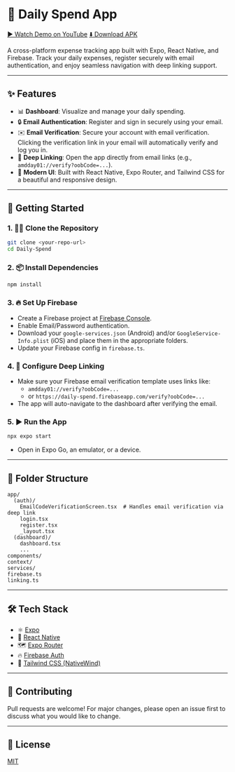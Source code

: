 # 💸 Daily Spend App

[▶️ Watch Demo on YouTube](https://www.youtube.com/watch?v=YOUR_VIDEO_ID)
[⬇️ Download APK](https://your-domain.com/path/to/your-app.apk)

A cross-platform expense tracking app built with Expo, React Native, and Firebase. Track your daily expenses, register securely with email authentication, and enjoy seamless navigation with deep linking support.

---

## ✨ Features

- 📊 **Dashboard**: Visualize and manage your daily spending.
- 🔒 **Email Authentication**: Register and sign in securely using your email.
- ✉️ **Email Verification**: Secure your account with email verification. Clicking the verification link in your email will automatically verify and log you in.
- 🔗 **Deep Linking**: Open the app directly from email links (e.g., `amdday01://verify?oobCode=...`).
- 🎨 **Modern UI**: Built with React Native, Expo Router, and Tailwind CSS for a beautiful and responsive design.

---

## 🚀 Getting Started

### 1. 🧑‍💻 Clone the Repository
```bash
git clone <your-repo-url>
cd Daily-Spend
```

### 2. 📦 Install Dependencies
```bash
npm install
```

### 3. 🔥 Set Up Firebase
- Create a Firebase project at [Firebase Console](https://console.firebase.google.com/).
- Enable Email/Password authentication.
- Download your `google-services.json` (Android) and/or `GoogleService-Info.plist` (iOS) and place them in the appropriate folders.
- Update your Firebase config in `firebase.ts`.

### 4. 🔗 Configure Deep Linking
- Make sure your Firebase email verification template uses links like:
  - `amdday01://verify?oobCode=...`
  - or `https://daily-spend.firebaseapp.com/verify?oobCode=...`
- The app will auto-navigate to the dashboard after verifying the email.

### 5. ▶️ Run the App
```bash
npx expo start
```
- Open in Expo Go, an emulator, or a device.

---

## 📂 Folder Structure
```
app/
  (auth)/
    EmailCodeVerificationScreen.tsx  # Handles email verification via deep link
    login.tsx
    register.tsx
    _layout.tsx
  (dashboard)/
    dashboard.tsx
    ...
components/
context/
services/
firebase.ts
linking.ts
```

---

## 🛠️ Tech Stack
- ⚛️ [Expo](https://expo.dev/)
- 📱 [React Native](https://reactnative.dev/)
- 🗺️ [Expo Router](https://expo.github.io/router/docs)
- 🔥 [Firebase Auth](https://firebase.google.com/docs/auth)
- 💨 [Tailwind CSS (NativeWind)](https://www.nativewind.dev/)

---

## 🤝 Contributing
Pull requests are welcome! For major changes, please open an issue first to discuss what you would like to change.

---

## 📄 License
[MIT](LICENSE)

